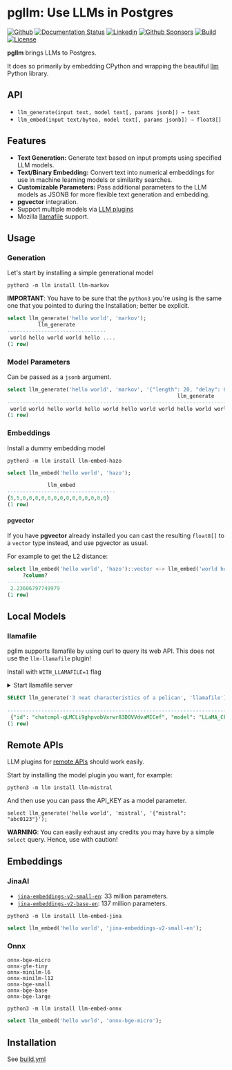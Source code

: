 # pgllm: Use LLMs in Postgres

[![Github](https://img.shields.io/static/v1?label=GitHub&message=Repo&logo=GitHub&color=green)](https://github.com/Florents-Tselai/pgllm)
[![Documentation Status](https://readthedocs.org/projects/pgllm/badge/?version=stable)](http://pgllm.tselai.com/en/latest/?badge=stable)
[![Linkedin](https://img.shields.io/badge/LinkedIn-0077B5?logo=linkedin&logoColor=white)](https://www.linkedin.com/in/florentstselai/)
[![Github Sponsors](https://img.shields.io/static/v1?label=Sponsor&message=%E2%9D%A4&logo=GitHub&color=pink)](https://github.com/sponsors/Florents-Tselai/)
[![Build](https://github.com/Florents-Tselai/pgllm/actions/workflows/build.yml/badge.svg?branch=main)](https://github.com/Florents-Tselai/pgllm/actions?query=workflow%3Abuild)
[![License](https://img.shields.io/badge/BSD%20license-blue.svg)](https://github.com/Florents-Tselai/pgllm/blob/main/LICENSE)

**pgllm** brings LLMs to Postgres.

It does so primarily by embedding CPython and wrapping the beautiful [llm](https://github.com/simonw/llm) Python library.

## API

* `llm_generate(input text, model text[, params jsonb]) → text`
* `llm_embed(input text/bytea, model text[, params jsonb]) → float8[]`
  
## Features

- **Text Generation:** Generate text based on input prompts using specified LLM models.
- **Text/Binary Embedding:** Convert text into numerical embeddings for use in machine learning models or similarity searches.
- **Customizable Parameters:** Pass additional parameters to the LLM models as JSONB for more flexible text generation and embedding.
- **pgvector** integration.
- Support multiple models via [LLM plugins](https://llm.datasette.io/en/stable/plugins/index.html)
- Mozilla [llamafile](https://github.com/Mozilla-Ocho/llamafile) support.

## Usage

### Generation

Let's start by installing a simple generational model

```shell
python3 -m llm install llm-markov
```

**IMPORTANT**: 
You have to be sure that the `python3` you're using is the same one that you pointed to during the Installation;
better be explicit.

```sql
select llm_generate('hello world', 'markov');
          llm_generate          
--------------------------------
 world hello world world hello ....
(1 row)
```

### Model Parameters

Can be passed as a `jsonb` argument. 

```sql
select llm_generate('hello world', 'markov', '{"length": 20, "delay": 0.2}');
                                                       llm_generate                                                       
--------------------------------------------------------------------------------------------------------------------------
 world world hello world hello world hello world world hello world world world world world world world world world hello 
(1 row)
```

### Embeddings

Install a dummy embedding model

```shell
python3 -m llm install llm-embed-hazo
```

```sql
select llm_embed('hello world', 'hazo');

             llm_embed             
-----------------------------------
{5,5,0,0,0,0,0,0,0,0,0,0,0,0,0,0}
(1 row)
```

#### pgvector

If you have **pgvector** already installed 
you can cast the resulting `float8[]` to a `vector` type instead,
and use pgvector as usual.

For example to get the L2 distance:

```sql
select llm_embed('hello world', 'hazo')::vector <-> llm_embed('world hold on', 'hazo')::vector;
     ?column?     
------------------
 2.23606797749979
(1 row)
```

## Local Models

### llamafile

pgllm supports llamafile by using curl to query its web API.
This does not use the `llm-llamafile` plugin!

Install with `WITH_LLAMAFILE=1` flag

<details>
<summary>Start llamafile server</summary>

1. Download [llava-v1.5-7b-q4.llamafile](https://huggingface.co/Mozilla/llava-v1.5-7b-llamafile/resolve/main/llava-v1.5-7b-q4.llamafile?download=true) (4.29 GB).

2. Open your computer's terminal.

3. If you're using macOS, Linux, or BSD, you'll need to grant permission
for your computer to execute this new file. (You only need to do this
once.)

```sh
chmod +x llava-v1.5-7b-q4.llamafile
```

4. If you're on Windows, rename the file by adding ".exe" on the end.

5. Run the llamafile. e.g.:

```sh
./llava-v1.5-7b-q4.llamafile
```

6. Your browser should open automatically and display a chat interface.
(If it doesn't, just open your browser and point it at http://localhost:8080)

7. When you're done chatting, return to your terminal and hit
`Control-C` to shut down llamafile.

</details>

```sql
SELECT llm_generate('3 neat characteristics of a pelican', 'llamafile')::jsonb
                                                                                                                                                                                                                                                                                                   llm_generate                                                                                                                                                                                                                                                                                                   
------------------------------------------------------------------------------------------------------------------------------------------------------------------------------------------------------------------------------------------------------------------------------------------------------------------------------------------------------------------------------------------------------------------------------------------------------------------------------------------------------------------------------------------------------------------------------------------------------------------
 {"id": "chatcmpl-qLMCLi9ghpvobVxrwr83DOVVdvaMICef", "model": "LLaMA_CPP", "usage": {"total_tokens": 132, "prompt_tokens": 58, "completion_tokens": 74}, "object": "chat.completion", "choices": [{"index": 0, "message": {"role": "assistant", "content": "1. Pelicans have a large, broad beak that is adapted for catching fish.\n2. They have a pouch under their beak, which they use to hold their catch.\n3. Pelicans are known for their distinctive wading and fishing behavior, where they stand on one leg while waiting for fish to swim by.</s>"}, "finish_reason": "stop"}], "created": 1725269144}
(1 row)
```

## Remote APIs

LLM plugins for [remote APIs](https://llm.datasette.io/en/stable/plugins/directory.html#remote-apis) 
should work easily.

Start by installing the model plugin you want, for example:

```shell
python3 -m llm install llm-mistral
```

And then use you can pass the API_KEY as a model parameter.

```shell
select llm_generate('hello world', 'mistral', '{"mistral": "abc0123"}');
```

**WARNING**:
You can easily exhaust any credits you may have by a simple `select` query.
Hence, use with caution!

## Embeddings

### JinaAI

- [`jina-embeddings-v2-small-en`](https://huggingface.co/jinaai/jina-embeddings-v2-small-en): 33 million parameters.
- [`jina-embeddings-v2-base-en`](https://huggingface.co/jinaai/jina-embeddings-v2-base-en): 137 million parameters.

```shell
python3 -m llm install llm-embed-jina
```

```sql
select llm_embed('hello world', 'jina-embeddings-v2-small-en');
```

### Onnx

```
onnx-bge-micro
onnx-gte-tiny
onnx-minilm-l6
onnx-minilm-l12
onnx-bge-small
onnx-bge-base
onnx-bge-large
```

```shell
python3 -m llm install llm-embed-onnx
```

```sql
select llm_embed('hello world', 'onnx-bge-micro');
```


## Installation

See [build.yml](.github/workflows/build.yml)
